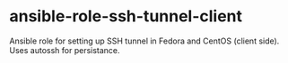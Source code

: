 ansible-role-ssh-tunnel-client
==============================

Ansible role for setting up SSH tunnel in Fedora and CentOS (client side). Uses autossh for persistance.
